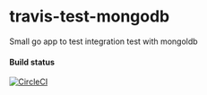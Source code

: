 # travis-test-mongodb
Small go app to test integration test with mongoldb

#### Build status
[![CircleCI](https://circleci.com/gh/AgelM/test-mongodb-with-circle-ci/tree/circle-ci.svg?style=svg&branch=circle-ci)](https://circleci.com/gh/AgelM/test-mongodb-with-circle-ci/)
